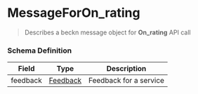 MessageForOn_rating
=======

>Describes a beckn message object for **On_rating** API call

### Schema Definition


|**Field**|**Type**|**Description**|
|---------|--------|---------------|
|feedback|[Feedback](/Mobility/Schema%20Reference/feedback)| Feedback for a service